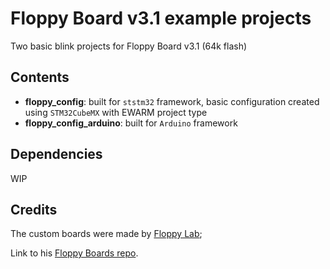 # Floppy Board v3.1 example projects
Two basic blink projects for Floppy Board v3.1 (64k flash)

## Contents
- **floppy_config**: built for `ststm32` framework, basic configuration created using `STM32CubeMX` with EWARM project type
- **floppy_config_arduino**: built for `Arduino` framework

## Dependencies
WIP


## Credits
The custom boards were made by [Floppy Lab](https://github.com/FloppyO1);

Link to his [Floppy Boards repo](https://github.com/FloppyO1/Floppy_Boards).
